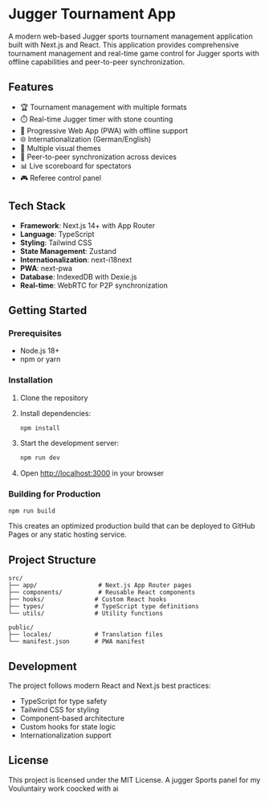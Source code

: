 # Jugger Tournament App

A modern web-based Jugger sports tournament management application built with Next.js and React. This application provides comprehensive tournament management and real-time game control for Jugger sports with offline capabilities and peer-to-peer synchronization.

## Features

- 🏆 Tournament management with multiple formats
- ⏱️ Real-time Jugger timer with stone counting
- 📱 Progressive Web App (PWA) with offline support
- 🌐 Internationalization (German/English)
- 🎨 Multiple visual themes
- 🔄 Peer-to-peer synchronization across devices
- 📊 Live scoreboard for spectators
- 🎮 Referee control panel

## Tech Stack

- **Framework**: Next.js 14+ with App Router
- **Language**: TypeScript
- **Styling**: Tailwind CSS
- **State Management**: Zustand
- **Internationalization**: next-i18next
- **PWA**: next-pwa
- **Database**: IndexedDB with Dexie.js
- **Real-time**: WebRTC for P2P synchronization

## Getting Started

### Prerequisites

- Node.js 18+ 
- npm or yarn

### Installation

1. Clone the repository
2. Install dependencies:
   ```bash
   npm install
   ```

3. Start the development server:
   ```bash
   npm run dev
   ```

4. Open [http://localhost:3000](http://localhost:3000) in your browser

### Building for Production

```bash
npm run build
```

This creates an optimized production build that can be deployed to GitHub Pages or any static hosting service.

## Project Structure

```
src/
├── app/                 # Next.js App Router pages
├── components/          # Reusable React components
├── hooks/              # Custom React hooks
├── types/              # TypeScript type definitions
└── utils/              # Utility functions

public/
├── locales/            # Translation files
└── manifest.json       # PWA manifest
```

## Development

The project follows modern React and Next.js best practices:

- TypeScript for type safety
- Tailwind CSS for styling
- Component-based architecture
- Custom hooks for state logic
- Internationalization support

## License

This project is licensed under the MIT License.
A jugger Sports panel for my Vouluntairy work coocked with ai 
